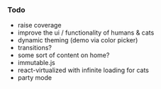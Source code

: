 ### Todo

* raise coverage
* improve the ui / functionality of humans & cats
* dynamic theming (demo via color picker)
* transitions?
* some sort of content on home?
* immutable.js
* react-virtualized with infinite loading for cats
* party mode
